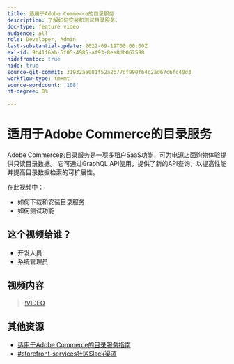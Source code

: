 ```yaml
---
title: 适用于Adobe Commerce的目录服务
description: 了解如何安装和测试目录服务。
doc-type: feature video
audience: all
role: Developer, Admin
last-substantial-update: 2022-09-19T00:00:00Z
exl-id: 9b41f6ab-5f05-4985-af93-8ea8db062598
hidefromtoc: true
hide: true
source-git-commit: 31932ae081f52a2b77df990f64c2ad67c6fc40d3
workflow-type: tm+mt
source-wordcount: '108'
ht-degree: 0%

---
```


# 适用于Adobe Commerce的目录服务

Adobe Commerce的目录服务是一项多租户SaaS功能，可为电源店面购物体验提供只读目录数据。 它可通过GraphQL API使用，提供了新的API查询，以提高性能并提高目录数据检索的可扩展性。

在此视频中：

- 如何下载和安装目录服务
- 如何测试功能

## 这个视频给谁？

- 开发人员
- 系统管理员

## 视频内容

>[!VIDEO](https://video.tv.adobe.com/v/3409390?quality=12&learn=on)

## 其他资源

- [适用于Adobe Commerce的目录服务指南](https://experienceleague.adobe.com/docs/commerce-merchant-services/catalog-service/guide-overview.html)
- [#storefront-services社区Slack渠道](https://magentocommeng.slack.com/?redir=%2Farchives%2FC03HVPG8RS4)
